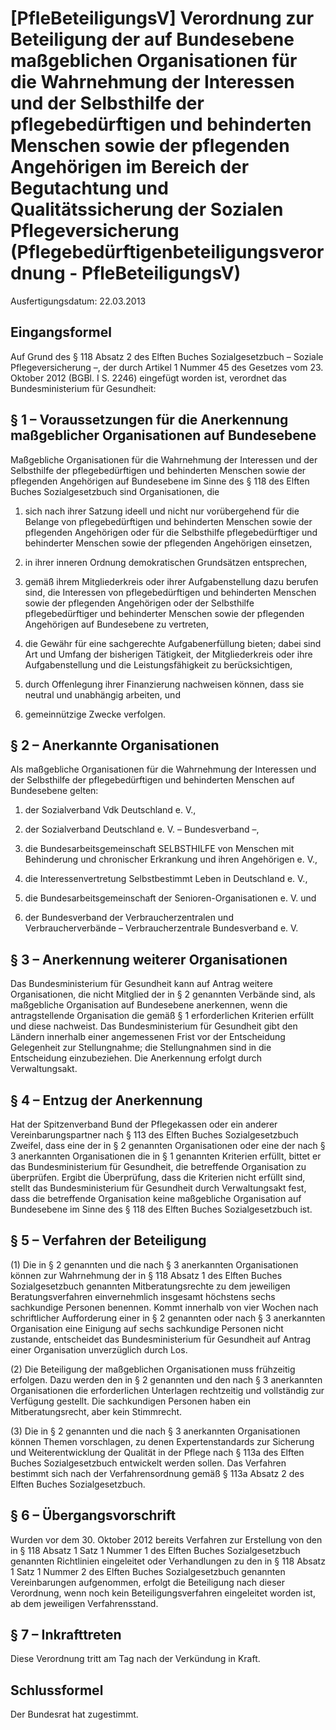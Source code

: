 # [PfleBeteiligungsV] Verordnung zur Beteiligung der auf Bundesebene maßgeblichen Organisationen für die Wahrnehmung der Interessen und der Selbsthilfe der pflegebedürftigen und behinderten Menschen sowie der pflegenden Angehörigen im Bereich der Begutachtung und Qualitätssicherung der Sozialen Pflegeversicherung  (Pflegebedürftigenbeteiligungsverordnung - PfleBeteiligungsV)

Ausfertigungsdatum: 22.03.2013

 

## Eingangsformel

Auf Grund des § 118 Absatz 2 des Elften Buches Sozialgesetzbuch – Soziale Pflegeversicherung –, der durch Artikel 1 Nummer 45 des Gesetzes vom 23. Oktober 2012 (BGBl. I S. 2246) eingefügt worden ist, verordnet das Bundesministerium für Gesundheit:


## § 1 – Voraussetzungen für die Anerkennung maßgeblicher Organisationen auf Bundesebene

Maßgebliche Organisationen für die Wahrnehmung der Interessen und der Selbsthilfe der pflegebedürftigen und behinderten Menschen sowie der pflegenden Angehörigen auf Bundesebene im Sinne des § 118 des Elften Buches Sozialgesetzbuch sind Organisationen, die

1. sich nach ihrer Satzung ideell und nicht nur vorübergehend für die Belange von pflegebedürftigen und behinderten Menschen sowie der pflegenden Angehörigen oder für die Selbsthilfe pflegebedürftiger und behinderter Menschen sowie der pflegenden Angehörigen einsetzen,

2. in ihrer inneren Ordnung demokratischen Grundsätzen entsprechen,

3. gemäß ihrem Mitgliederkreis oder ihrer Aufgabenstellung dazu berufen sind, die Interessen von pflegebedürftigen und behinderten Menschen sowie der pflegenden Angehörigen oder der Selbsthilfe pflegebedürftiger und behinderter Menschen sowie der pflegenden Angehörigen auf Bundesebene zu vertreten,

4. die Gewähr für eine sachgerechte Aufgabenerfüllung bieten; dabei sind Art und Umfang der bisherigen Tätigkeit, der Mitgliederkreis oder ihre Aufgabenstellung und die Leistungsfähigkeit zu berücksichtigen,

5. durch Offenlegung ihrer Finanzierung nachweisen können, dass sie neutral und unabhängig arbeiten, und

6. gemeinnützige Zwecke verfolgen.


## § 2 – Anerkannte Organisationen

Als maßgebliche Organisationen für die Wahrnehmung der Interessen und der Selbsthilfe der pflegebedürftigen und behinderten Menschen auf Bundesebene gelten:

1. der Sozialverband Vdk Deutschland e. V.,

2. der Sozialverband Deutschland e. V. – Bundesverband –,

3. die Bundesarbeitsgemeinschaft SELBSTHILFE von Menschen mit Behinderung und chronischer Erkrankung und ihren Angehörigen e. V.,

4. die Interessenvertretung Selbstbestimmt Leben in Deutschland e. V.,

5. die Bundesarbeitsgemeinschaft der Senioren-Organisationen e. V. und

6. der Bundesverband der Verbraucherzentralen und Verbraucherverbände – Verbraucherzentrale Bundesverband e. V.


## § 3 – Anerkennung weiterer Organisationen

Das Bundesministerium für Gesundheit kann auf Antrag weitere Organisationen, die nicht Mitglied der in § 2 genannten Verbände sind, als maßgebliche Organisation auf Bundesebene anerkennen, wenn die antragstellende Organisation die gemäß § 1 erforderlichen Kriterien erfüllt und diese nachweist. Das Bundesministerium für Gesundheit gibt den Ländern innerhalb einer angemessenen Frist vor der Entscheidung Gelegenheit zur Stellungnahme; die Stellungnahmen sind in die Entscheidung einzubeziehen. Die Anerkennung erfolgt durch Verwaltungsakt.


## § 4 – Entzug der Anerkennung

Hat der Spitzenverband Bund der Pflegekassen oder ein anderer Vereinbarungspartner nach § 113 des Elften Buches Sozialgesetzbuch Zweifel, dass eine der in § 2 genannten Organisationen oder eine der nach § 3 anerkannten Organisationen die in § 1 genannten Kriterien erfüllt, bittet er das Bundesministerium für Gesundheit, die betreffende Organisation zu überprüfen. Ergibt die Überprüfung, dass die Kriterien nicht erfüllt sind, stellt das Bundesministerium für Gesundheit durch Verwaltungsakt fest, dass die betreffende Organisation keine maßgebliche Organisation auf Bundesebene im Sinne des § 118 des Elften Buches Sozialgesetzbuch ist.


## § 5 – Verfahren der Beteiligung

(1) Die in § 2 genannten und die nach § 3 anerkannten Organisationen können zur Wahrnehmung der in § 118 Absatz 1 des Elften Buches Sozialgesetzbuch genannten Mitberatungsrechte zu dem jeweiligen Beratungsverfahren einvernehmlich insgesamt höchstens sechs sachkundige Personen benennen. Kommt innerhalb von vier Wochen nach schriftlicher Aufforderung einer in § 2 genannten oder nach § 3 anerkannten Organisation eine Einigung auf sechs sachkundige Personen nicht zustande, entscheidet das Bundesministerium für Gesundheit auf Antrag einer Organisation unverzüglich durch Los.

(2) Die Beteiligung der maßgeblichen Organisationen muss frühzeitig erfolgen. Dazu werden den in § 2 genannten und den nach § 3 anerkannten Organisationen die erforderlichen Unterlagen rechtzeitig und vollständig zur Verfügung gestellt. Die sachkundigen Personen haben ein Mitberatungsrecht, aber kein Stimmrecht.

(3) Die in § 2 genannten und die nach § 3 anerkannten Organisationen können Themen vorschlagen, zu denen Expertenstandards zur Sicherung und Weiterentwicklung der Qualität in der Pflege nach § 113a des Elften Buches Sozialgesetzbuch entwickelt werden sollen. Das Verfahren bestimmt sich nach der Verfahrensordnung gemäß § 113a Absatz 2 des Elften Buches Sozialgesetzbuch.


## § 6 – Übergangsvorschrift

Wurden vor dem 30. Oktober 2012 bereits Verfahren zur Erstellung von den in § 118 Absatz 1 Satz 1 Nummer 1 des Elften Buches Sozialgesetzbuch genannten Richtlinien eingeleitet oder Verhandlungen zu den in § 118 Absatz 1 Satz 1 Nummer 2 des Elften Buches Sozialgesetzbuch genannten Vereinbarungen aufgenommen, erfolgt die Beteiligung nach dieser Verordnung, wenn noch kein Beteiligungsverfahren eingeleitet worden ist, ab dem jeweiligen Verfahrensstand.


## § 7 – Inkrafttreten

Diese Verordnung tritt am Tag nach der Verkündung in Kraft.


## Schlussformel

Der Bundesrat hat zugestimmt.
